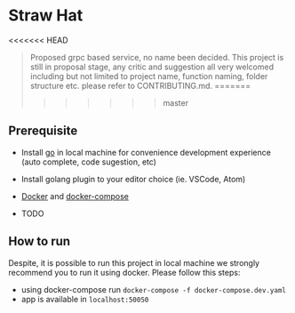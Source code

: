 # Straw Hat
<<<<<<< HEAD

> Proposed grpc based service, no name been decided. This project is still in proposal stage, any critic and suggestion all very welcomed including but not limited to project name, function naming, folder structure etc. please refer to CONTRIBUTING.md.
=======
>>>>>>> master

## Prerequisite

- Install [go](https://golang.org/doc/install) in local machine for convenience development experience (auto complete, code sugestion, etc)
- Install golang plugin to your editor choice (ie. VSCode, Atom)
- [Docker](https://docs.docker.com/install/) and [docker-compose](https://docs.docker.com/compose/)

- TODO

## How to run

Despite, it is possible to run this project in local machine we strongly recommend you to run it using docker. Please follow this steps:

- using docker-compose run `docker-compose -f docker-compose.dev.yaml`
- app is available in `localhost:50050`
